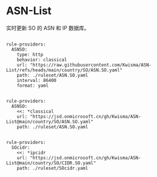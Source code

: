 
# ASN-List

实时更新 SO 的 ASN 和 IP 数据库。

<pre><code class="language-javascript">
rule-providers:
  ASNSO:
    type: http
    behavior: classical
    url: "https://raw.githubusercontent.com/Kwisma/ASN-List/refs/heads/main/country/SO/ASN.SO.yaml"
    path: ./ruleset/ASN.SO.yaml
    interval: 86400
    format: yaml
</code></pre>

<pre><code class="language-javascript">
rule-providers:
  ASNSO:
    <<: *classical
    url: "https://jsd.onmicrosoft.cn/gh/Kwisma/ASN-List@main/country/SO/ASN.SO.yaml"
    path: ./ruleset/ASN.SO.yaml
</code></pre>

<pre><code class="language-javascript">
rule-providers:
  SOcidr:
    <<: *ipcidr
    url: "https://jsd.onmicrosoft.cn/gh/Kwisma/ASN-List@main/country/SO/CIDR.SO.yaml"
    path: ./ruleset/SOcidr.yaml
</code></pre>